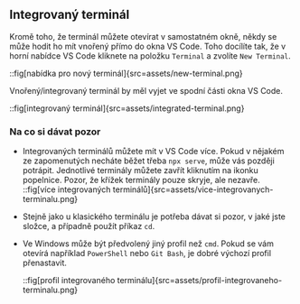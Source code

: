 ## Integrovaný terminál

Kromě toho, že terminál můžete otevírat v samostatném okně, někdy se může hodit ho mít vnořený přímo do okna VS Code. Toho docílíte tak, že v horní nabídce VS Code kliknete na položku `Terminal` a zvolíte `New Terminal`.

::fig[nabídka pro nový terminál]{src=assets/new-terminal.png}

Vnořený/integrovaný terminál by měl vyjet ve spodní části okna VS Code.

::fig[integrovaný terminál]{src=assets/integrated-terminal.png}

### Na co si dávat pozor

- Integrovaných terminálů můžete mít v VS Code více. Pokud v nějakém ze zapomenutých necháte běžet třeba `npx serve`, může vás později potrápit. Jednotlivé terminály můžete zavřít kliknutím na ikonku popelnice. Pozor, že křížek terminály pouze skryje, ale nezavře.
  ::fig[více integrovaných terminálů]{src=assets/vice-integrovanych-terminalu.png}

- Stejně jako u klasického terminálu je potřeba dávat si pozor, v jaké jste složce, a případně použít příkaz `cd`.

- Ve Windows může být předvolený jiný profil než `cmd`. Pokud se vám otevírá například `PowerShell` nebo `Git Bash`, je dobré výchozí profil přenastavit.

  ::fig[profil integrovaného terminálu]{src=assets/profil-integrovaneho-terminalu.png}

